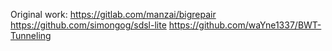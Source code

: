 Original work:
https://gitlab.com/manzai/bigrepair
https://github.com/simongog/sdsl-lite
https://github.com/waYne1337/BWT-Tunneling

